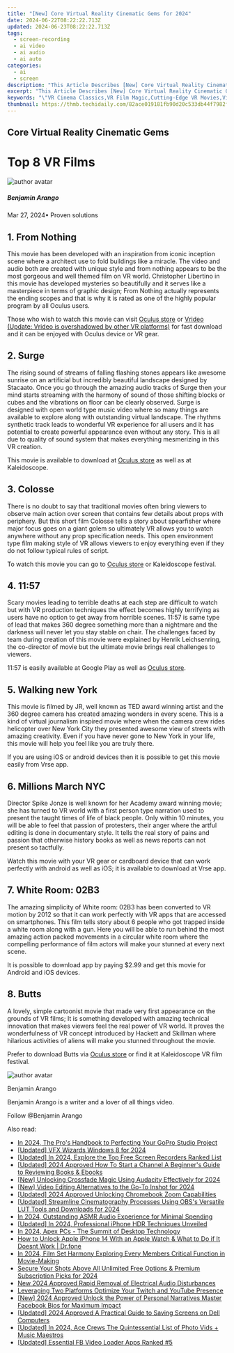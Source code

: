 ```yaml
---
title: "[New] Core Virtual Reality Cinematic Gems for 2024"
date: 2024-06-22T08:22:22.713Z
updated: 2024-06-23T08:22:22.713Z
tags: 
  - screen-recording
  - ai video
  - ai audio
  - ai auto
categories: 
  - ai
  - screen
description: "This Article Describes [New] Core Virtual Reality Cinematic Gems for 2024"
excerpt: "This Article Describes [New] Core Virtual Reality Cinematic Gems for 2024"
keywords: "\"VR Cinema Classics,VR Film Magic,Cutting-Edge VR Movies,Virtual Cinema Highlights,Premium VR Films,Exclusive VR Cinematic Works,Ultimate VR Movie Experience\""
thumbnail: https://thmb.techidaily.com/82ace019181fb90d20c533db44f7982f837c984d09bf52bb3d1445c9e89ae06d.jpg
---
```


## Core Virtual Reality Cinematic Gems

# Top 8 VR Films

![author avatar](https://images.wondershare.com/filmora/article-images/benjamin-arango-author.jpg)

##### Benjamin Arango

 Mar 27, 2024• Proven solutions

## 1\. From Nothing

This movie has been developed with an inspiration from iconic inception scene where a architect use to fold buildings like a miracle. The video and audio both are created with unique style and from nothing appears to be the most gorgeous and well themed film on VR world. Christopher Libertino in this movie has developed mysteries so beautifully and it serves like a masterpiece in terms of graphic design; From Nothing actually represents the ending scopes and that is why it is rated as one of the highly popular program by all Oculus users.

Those who wish to watch this movie can visit [Oculus store](https://www.oculus.com/experiences/rift/) or [Vrideo (Update: Vrideo is overshadowed by other VR platforms)](https://store.steampowered.com/app/457670/Vrideo/) for fast download and it can be enjoyed with Oculus device or VR gear.

## 2\. Surge

The rising sound of streams of falling flashing stones appears like awesome sunrise on an artificial but incredibly beautiful landscape designed by Stacaato. Once you go through the amazing audio tracks of Surge then your mind starts streaming with the harmony of sound of those shifting blocks or cubes and the vibrations on floor can be clearly observed. Surge is designed with open world type music video where so many things are available to explore along with outstanding virtual landscape. The rhythms synthetic track leads to wonderful VR experience for all users and it has potential to create powerful appearance even without any story. This is all due to quality of sound system that makes everything mesmerizing in this VR creation.

This movie is available to download at [Oculus store](https://www.oculus.com/experiences/rift/) as well as at Kaleidoscope.

## 3\. Colosse

There is no doubt to say that traditional movies often bring viewers to observe main action over screen that contains few details about props with periphery. But this short film Colosse tells a story about spearfisher where major focus goes on a giant golem so ultimately VR allows you to watch anywhere without any prop specification needs. This open environment type film making style of VR allows viewers to enjoy everything even if they do not follow typical rules of script.

To watch this movie you can go to [Oculus store](https://www.oculus.com/experiences/rift/) or Kaleidoscope festival.

## 4\. 11:57

Scary movies leading to terrible deaths at each step are difficult to watch but with VR production techniques the effect becomes highly terrifying as users have no option to get away from horrible scenes. 11:57 is same type of lead that makes 360 degree something more than a nightmare and the darkness will never let you stay stable on chair. The challenges faced by team during creation of this movie were explained by Henrik Leichsenring, the co-director of movie but the ultimate movie brings real challenges to viewers.

11:57 is easily available at Google Play as well as [Oculus store](https://www.oculus.com/experiences/rift/).

## 5\. Walking new York

This movie is filmed by JR, well known as TED award winning artist and the 360 degree camera has created amazing wonders in every scene. This is a kind of virtual journalism inspired movie where when the camera crew rides helicopter over New York City they presented awesome view of streets with amazing creativity. Even if you have never gone to New York in your life, this movie will help you feel like you are truly there.

If you are using iOS or android devices then it is possible to get this movie easily from Vrse app.

## 6\. Millions March NYC

Director Spike Jonze is well known for her Academy award winning movie; she has turned to VR world with a first person type narration used to present the taught times of life of black people. Only within 10 minutes, you will be able to feel that passion of protesters, their anger where the artful editing is done in documentary style. It tells the real story of pains and passion that otherwise history books as well as news reports can not present so tactfully.

Watch this movie with your VR gear or cardboard device that can work perfectly with android as well as iOS; it is available to download at Vrse app.

## 7\. White Room: 02B3

The amazing simplicity of White room: 02B3 has been converted to VR motion by 2012 so that it can work perfectly with VR apps that are accessed on smartphones. This film tells story about 6 people who got trapped inside a white room along with a gun. Here you will be able to run behind the most amazing action packed movements in a circular white room where the compelling performance of film actors will make your stunned at every next scene.

It is possible to download app by paying $2.99 and get this movie for Android and iOS devices.

## 8\. Butts

A lovely, simple cartoonist movie that made very first appearance on the grounds of VR films; It is something developed with amazing technical innovation that makes viewers feel the real power of VR world. It proves the wonderfulness of VR concept introduced by Hackett and Skillman where hilarious activities of aliens will make you stunned throughout the movie.

Prefer to download Butts via [Oculus store](https://www.oculus.com/experiences/rift/) or find it at Kaleidoscope VR film festival.

![author avatar](https://images.wondershare.com/filmora/article-images/benjamin-arango-author.jpg)

Benjamin Arango

Benjamin Arango is a writer and a lover of all things video.

Follow @Benjamin Arango


<ins class="adsbygoogle"
     style="display:block"
     data-ad-format="autorelaxed"
     data-ad-client="ca-pub-7571918770474297"
     data-ad-slot="1223367746"></ins>



<ins class="adsbygoogle"
     style="display:block"
     data-ad-client="ca-pub-7571918770474297"
     data-ad-slot="8358498916"
     data-ad-format="auto"
     data-full-width-responsive="true"></ins>


<span class="atpl-alsoreadstyle">Also read:</span>
<div><ul>
<li><a href="https://fox-friendly.techidaily.com/in-2024-the-pros-handbook-to-perfecting-your-gopro-studio-project/"><u>In 2024, The Pro's Handbook to Perfecting Your GoPro Studio Project</u></a></li>
<li><a href="https://fox-friendly.techidaily.com/updated-vfx-wizards-windows-8-for-2024/"><u>[Updated] VFX Wizards Windows 8 for 2024</u></a></li>
<li><a href="https://fox-friendly.techidaily.com/updated-in-2024-explore-the-top-free-screen-recorders-ranked-list/"><u>[Updated] In 2024, Explore the Top Free Screen Recorders  Ranked List</u></a></li>
<li><a href="https://fox-friendly.techidaily.com/updated-2024-approved-how-to-start-a-channel-a-beginners-guide-to-reviewing-books-and-ebooks/"><u>[Updated] 2024 Approved  How To Start a Channel  A Beginner's Guide to Reviewing Books & Ebooks</u></a></li>
<li><a href="https://fox-friendly.techidaily.com/new-unlocking-crossfade-magic-using-audacity-effectively-for-2024/"><u>[New] Unlocking Crossfade Magic  Using Audacity Effectively for 2024</u></a></li>
<li><a href="https://fox-friendly.techidaily.com/new-video-editing-alternatives-to-the-go-to-inshot-for-2024/"><u>[New] Video Editing Alternatives to the Go-To Inshot for 2024</u></a></li>
<li><a href="https://fox-friendly.techidaily.com/updated-2024-approved-unlocking-chromebook-zoom-capabilities/"><u>[Updated] 2024 Approved  Unlocking Chromebook Zoom Capabilities</u></a></li>
<li><a href="https://fox-friendly.techidaily.com/updated-streamline-cinematography-processes-using-obss-versatile-lut-tools-and-downloads-for-2024/"><u>[Updated] Streamline Cinematography Processes Using OBS's Versatile LUT Tools and Downloads for 2024</u></a></li>
<li><a href="https://fox-friendly.techidaily.com/in-2024-outstanding-asmr-audio-experience-for-minimal-spending/"><u>In 2024, Outstanding ASMR Audio Experience for Minimal Spending</u></a></li>
<li><a href="https://fox-friendly.techidaily.com/updated-in-2024-professional-iphone-hdr-techniques-unveiled/"><u>[Updated] In 2024, Professional iPhone HDR Techniques Unveiled</u></a></li>
<li><a href="https://extra-lessons.techidaily.com/in-2024-apex-pcs-the-summit-of-desktop-technology/"><u>In 2024, Apex PCs - The Summit of Desktop Technology</u></a></li>
<li><a href="https://iphone-unlock.techidaily.com/how-to-unlock-apple-iphone-14-with-an-apple-watch-and-what-to-do-if-it-doesnt-work-drfone-by-drfone-ios/"><u>How to Unlock Apple iPhone 14 With an Apple Watch & What to Do if It Doesnt Work | Dr.fone</u></a></li>
<li><a href="https://audio-editing.techidaily.com/in-2024-film-set-harmony-exploring-every-members-critical-function-in-movie-making/"><u>In 2024, Film Set Harmony Exploring Every Members Critical Function in Movie-Making</u></a></li>
<li><a href="https://extra-skills.techidaily.com/secure-your-shots-above-all-unlimited-free-options-and-premium-subscription-picks-for-2024/"><u>Secure Your Shots Above All  Unlimited Free Options & Premium Subscription Picks for 2024</u></a></li>
<li><a href="https://audio-shaping.techidaily.com/new-2024-approved-rapid-removal-of-electrical-audio-disturbances/"><u>New 2024 Approved Rapid Removal of Electrical Audio Disturbances</u></a></li>
<li><a href="https://youtube-clips.techidaily.com/leveraging-two-platforms-optimize-your-twitch-and-youtube-presence/"><u>Leveraging Two Platforms  Optimize Your Twitch and YouTube Presence</u></a></li>
<li><a href="https://facebook-videos.techidaily.com/new-2024-approved-unlock-the-power-of-personal-narratives-master-facebook-bios-for-maximum-impact/"><u>[New] 2024 Approved  Unlock the Power of Personal Narratives  Master Facebook Bios for Maximum Impact</u></a></li>
<li><a href="https://screen-capture.techidaily.com/updated-2024-approved-a-practical-guide-to-saving-screens-on-dell-computers/"><u>[Updated] 2024 Approved  A Practical Guide to Saving Screens on Dell Computers</u></a></li>
<li><a href="https://vp-tips.techidaily.com/updated-in-2024-ace-crews-the-quintessential-list-of-photo-vids-plus-music-maestros/"><u>[Updated] In 2024, Ace Crews  The Quintessential List of Photo Vids + Music Maestros</u></a></li>
<li><a href="https://facebook-video-content.techidaily.com/updated-essential-fb-video-loader-apps-ranked-5/"><u>[Updated] Essential FB Video Loader Apps Ranked #5</u></a></li>
</ul></div>
